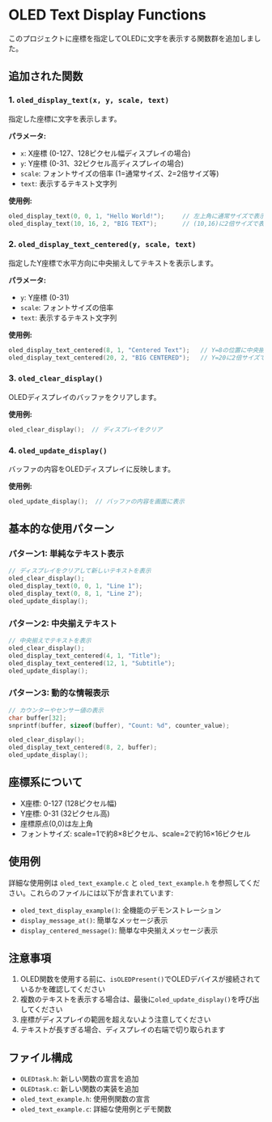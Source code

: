 # OLED Text Display Functions

このプロジェクトに座標を指定してOLEDに文字を表示する関数群を追加しました。

## 追加された関数

### 1. `oled_display_text(x, y, scale, text)`
指定した座標に文字を表示します。

**パラメータ:**
- `x`: X座標 (0-127、128ピクセル幅ディスプレイの場合)
- `y`: Y座標 (0-31、32ピクセル高ディスプレイの場合)  
- `scale`: フォントサイズの倍率 (1=通常サイズ、2=2倍サイズ等)
- `text`: 表示するテキスト文字列

**使用例:**
```c
oled_display_text(0, 0, 1, "Hello World!");     // 左上角に通常サイズで表示
oled_display_text(10, 16, 2, "BIG TEXT");       // (10,16)に2倍サイズで表示
```

### 2. `oled_display_text_centered(y, scale, text)`
指定したY座標で水平方向に中央揃えしてテキストを表示します。

**パラメータ:**
- `y`: Y座標 (0-31)
- `scale`: フォントサイズの倍率
- `text`: 表示するテキスト文字列

**使用例:**
```c
oled_display_text_centered(8, 1, "Centered Text");   // Y=8の位置に中央揃えで表示
oled_display_text_centered(20, 2, "BIG CENTERED");   // Y=20に2倍サイズで中央揃え
```

### 3. `oled_clear_display()`
OLEDディスプレイのバッファをクリアします。

**使用例:**
```c
oled_clear_display();  // ディスプレイをクリア
```

### 4. `oled_update_display()`
バッファの内容をOLEDディスプレイに反映します。

**使用例:**
```c
oled_update_display();  // バッファの内容を画面に表示
```

## 基本的な使用パターン

### パターン1: 単純なテキスト表示
```c
// ディスプレイをクリアして新しいテキストを表示
oled_clear_display();
oled_display_text(0, 0, 1, "Line 1");
oled_display_text(0, 8, 1, "Line 2");
oled_update_display();
```

### パターン2: 中央揃えテキスト
```c
// 中央揃えでテキストを表示
oled_clear_display();
oled_display_text_centered(4, 1, "Title");
oled_display_text_centered(12, 1, "Subtitle");
oled_update_display();
```

### パターン3: 動的な情報表示
```c
// カウンターやセンサー値の表示
char buffer[32];
snprintf(buffer, sizeof(buffer), "Count: %d", counter_value);

oled_clear_display();
oled_display_text_centered(8, 2, buffer);
oled_update_display();
```

## 座標系について

- X座標: 0-127 (128ピクセル幅)
- Y座標: 0-31 (32ピクセル高)
- 座標原点(0,0)は左上角
- フォントサイズ: scale=1で約8×8ピクセル、scale=2で約16×16ピクセル

## 使用例

詳細な使用例は `oled_text_example.c` と `oled_text_example.h` を参照してください。これらのファイルには以下が含まれています:

- `oled_text_display_example()`: 全機能のデモンストレーション
- `display_message_at()`: 簡単なメッセージ表示
- `display_centered_message()`: 簡単な中央揃えメッセージ表示

## 注意事項

1. OLED関数を使用する前に、`isOLEDPresent()`でOLEDデバイスが接続されているかを確認してください
2. 複数のテキストを表示する場合は、最後に`oled_update_display()`を呼び出してください
3. 座標がディスプレイの範囲を超えないよう注意してください
4. テキストが長すぎる場合、ディスプレイの右端で切り取られます

## ファイル構成

- `OLEDtask.h`: 新しい関数の宣言を追加
- `OLEDtask.c`: 新しい関数の実装を追加
- `oled_text_example.h`: 使用例関数の宣言
- `oled_text_example.c`: 詳細な使用例とデモ関数